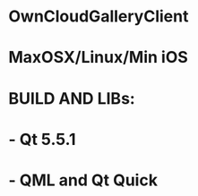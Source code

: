 # OwnCloudGalleryClient
# MaxOSX/Linux/Min iOS
#
# BUILD AND LIBs:
# - Qt 5.5.1
# - QML and Qt Quick